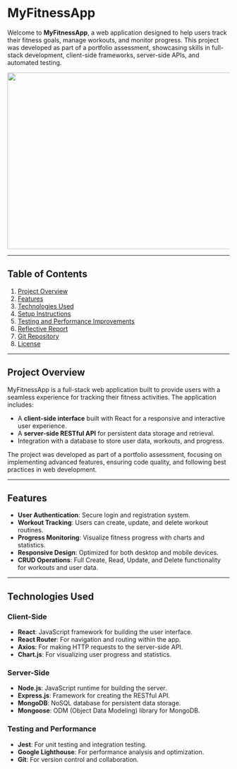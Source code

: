 # MyFitnessApp

Welcome to **MyFitnessApp**, a web application designed to help users track their fitness goals, manage workouts, and monitor progress. This project was developed as part of a portfolio assessment, showcasing skills in full-stack development, client-side frameworks, server-side APIs, and automated testing.

<img align="center" height="400" width="800" src="https://images.pexels.com/photos/841130/pexels-photo-841130.jpeg?cs=srgb&dl=pexels-victorfreitas-841130.jpg&fm=jpg"/>


---

## Table of Contents
1. [Project Overview](#project-overview)
2. [Features](#features)
3. [Technologies Used](#technologies-used)
4. [Setup Instructions](#setup-instructions)
5. [Testing and Performance Improvements](#testing-and-performance-improvements)
6. [Reflective Report](#reflective-report)
7. [Git Repository](#git-repository)
8. [License](#license)

---

## Project Overview
MyFitnessApp is a full-stack web application built to provide users with a seamless experience for tracking their fitness activities. The application includes:
- A **client-side interface** built with React for a responsive and interactive user experience.
- A **server-side RESTful API** for persistent data storage and retrieval.
- Integration with a database to store user data, workouts, and progress.

The project was developed as part of a portfolio assessment, focusing on implementing advanced features, ensuring code quality, and following best practices in web development.

---

## Features
- **User Authentication**: Secure login and registration system.
- **Workout Tracking**: Users can create, update, and delete workout routines.
- **Progress Monitoring**: Visualize fitness progress with charts and statistics.
- **Responsive Design**: Optimized for both desktop and mobile devices.
- **CRUD Operations**: Full Create, Read, Update, and Delete functionality for workouts and user data.

---

## Technologies Used
### Client-Side
- **React**: JavaScript framework for building the user interface.
- **React Router**: For navigation and routing within the app.
- **Axios**: For making HTTP requests to the server-side API.
- **Chart.js**: For visualizing user progress and statistics.

### Server-Side
- **Node.js**: JavaScript runtime for building the server.
- **Express.js**: Framework for creating the RESTful API.
- **MongoDB**: NoSQL database for persistent data storage.
- **Mongoose**: ODM (Object Data Modeling) library for MongoDB.

### Testing and Performance
- **Jest**: For unit testing and integration testing.
- **Google Lighthouse**: For performance analysis and optimization.
- **Git**: For version control and collaboration.

